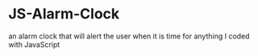 # JS-Alarm-Clock
an alarm clock that will alert the user when it is time for anything I coded with JavaScript


